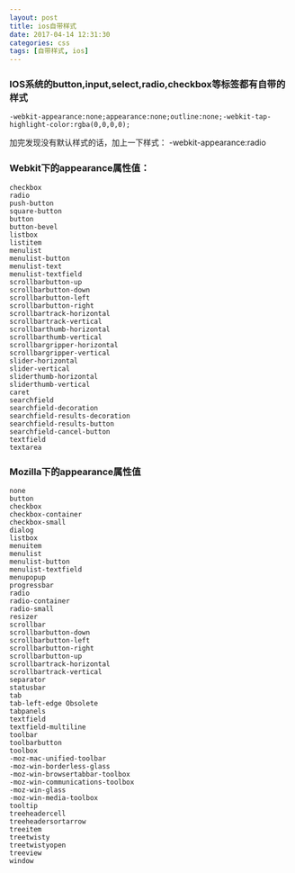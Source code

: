 ```yaml
---
layout: post
title: ios自带样式
date: 2017-04-14 12:31:30
categories: css
tags: [自带样式, ios]
---
```

### IOS系统的button,input,select,radio,checkbox等标签都有自带的样式
	-webkit-appearance:none;appearance:none;outline:none;-webkit-tap-highlight-color:rgba(0,0,0,0);
加完发现没有默认样式的话，加上一下样式：
	-webkit-appearance:radio
### Webkit下的appearance属性值：

	checkbox
	radio
	push-button
	square-button
	button
	button-bevel
	listbox
	listitem
	menulist
	menulist-button
	menulist-text
	menulist-textfield
	scrollbarbutton-up
	scrollbarbutton-down
	scrollbarbutton-left
	scrollbarbutton-right
	scrollbartrack-horizontal
	scrollbartrack-vertical
	scrollbarthumb-horizontal
	scrollbarthumb-vertical
	scrollbargripper-horizontal
	scrollbargripper-vertical
	slider-horizontal
	slider-vertical
	sliderthumb-horizontal
	sliderthumb-vertical
	caret
	searchfield
	searchfield-decoration
	searchfield-results-decoration
	searchfield-results-button
	searchfield-cancel-button
	textfield
	textarea


### Mozilla下的appearance属性值

	none
	button
	checkbox
	checkbox-container
	checkbox-small
	dialog
	listbox
	menuitem
	menulist
	menulist-button
	menulist-textfield
	menupopup
	progressbar
	radio
	radio-container
	radio-small
	resizer
	scrollbar
	scrollbarbutton-down
	scrollbarbutton-left
	scrollbarbutton-right
	scrollbarbutton-up
	scrollbartrack-horizontal
	scrollbartrack-vertical
	separator
	statusbar
	tab
	tab-left-edge Obsolete
	tabpanels
	textfield
	textfield-multiline
	toolbar
	toolbarbutton
	toolbox
	-moz-mac-unified-toolbar
	-moz-win-borderless-glass
	-moz-win-browsertabbar-toolbox
	-moz-win-communications-toolbox
	-moz-win-glass
	-moz-win-media-toolbox
	tooltip
	treeheadercell
	treeheadersortarrow
	treeitem
	treetwisty
	treetwistyopen
	treeview
	window
